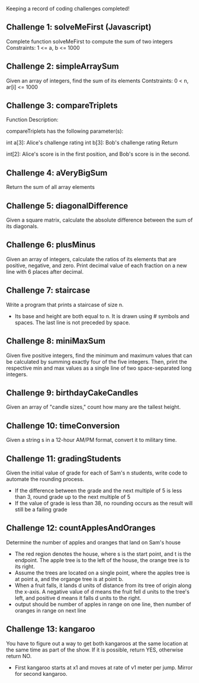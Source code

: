 Keeping a record of coding challenges completed!

## Challenge 1: solveMeFirst (Javascript)
Complete function solveMeFirst to compute the sum of two integers
Constraints: 1 <= a, b <= 1000

## Challenge 2: simpleArraySum
Given an array of integers, find the sum of its elements
Contstraints: 0 < n, ar[i] <= 1000

## Challenge 3: compareTriplets
Function Description:

compareTriplets has the following parameter(s):

int a[3]: Alice's challenge rating
int b[3]: Bob's challenge rating
Return

int[2]: Alice's score is in the first position, and Bob's score is in the second.

## Challenge 4: aVeryBigSum

Return the sum of all array elements

## Challenge 5: diagonalDifference

Given a square matrix, calculate the absolute difference between the sum of its diagonals.

## Challenge 6: plusMinus

Given an array of integers, calculate the ratios of its elements that are positive, negative, and zero.  Print decimal value of each fraction on a new line with 6 places after decimal.

## Challenge 7: staircase

Write a program that prints a staircase of size n.
- Its base and height are both equal to n.  It is drawn using # symbols and spaces.  The last line is not preceded by space.

## Challenge 8: miniMaxSum

Given five positive integers, find the minimum and maximum values that can be calculated by summing exactly four of the five integers.  Then, print the respective min and max values as a single line of two space-separated long integers.

## Challenge 9: birthdayCakeCandles

Given an array of "candle sizes," count how many are the tallest height. 

## Challenge 10: timeConversion

Given a string s in a 12-hour AM/PM format, convert it to military time.

## Challenge 11: gradingStudents

Given the initial value of grade for each of Sam's n students, write code to automate the rounding process.
- If the difference between the grade and the next multiple of 5 is less than 3, round grade up to the next multiple of 5
- If the value of grade is less than 38, no rounding occurs as the result will still be a failing grade

## Challenge 12: countApplesAndOranges
Determine the number of apples and oranges that land on Sam's house
- The red region denotes the house, where s is the start point, and t is the endpoint.  The apple tree is to the left of the house, the orange tree is to its right.
- Assume the trees are located on a single point, where the apples tree is at point a, and the organge tree is at point b.
- When a fruit falls, it lands d units of distance from its tree of origin along the x-axis.  A negative value of d means the fruit fell d units to the tree's left, and positive d means it falls d units to the right.
- output should be number of apples in range on one line, then number of oranges in range on next line

## Challenge 13: kangaroo
You have to figure out a way to get both kangaroos at the same location at the same time as part of the show.  If it is possible, return YES, otherwise return NO.
- First kangaroo starts at x1 and moves at rate of v1 meter per jump.  Mirror for second kangaroo.

